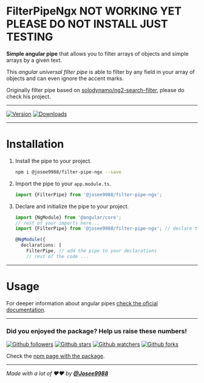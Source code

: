 # FilterPipeNgx **NOT WORKING YET** PLEASE DO NOT INSTALL JUST TESTING

**Simple angular pipe** that allows you to filter arrays of objects and simple arrays by a given text.

This *angular universal filter pipe* is able to filter by any field in your array of objects and can even ignore the accent marks. 

Originally filter pipe based on [solodynamo/ng2-search-filter](https://github.com/solodynamo/ng2-search-filter), please do check his project.

---


[![Version](https://badge.fury.io/js/%40josee9988%2Ffilter-pipe-ngx.svg)](https://www.npmjs.com/package/@josee9988/filter-pipe-ngx)
[![Downloads](https://img.shields.io/npm/dt/@josee9988/filter-pipe-ngx.svg)](https://www.npmjs.com/package/@josee9988/filter-pipe-ngx)

---

# Installation

1. Install the pipe to your project.
    
    ```bash
    npm i @josee9988/filter-pipe-ngx --save
   ```

2. Import the pipe to your `app.module.ts`.

    ```typescript
    import {FilterPipe} from '@josee9988/filter-pipe-ngx';
    ```

3. Declare and initialize the pipe to your project.

    ```typescript
    import {NgModule} from '@angular/core';
    // rest of your imports here...
    import {FilterPipe} from '@josee9988/filter-pipe-ngx'; // declare the pipe
    
    @NgModule({
      declarations: [
        FilterPipe, // add the pipe to your declarations
        // rest of the code ...
    ```
   
---

# Usage

For deeper information about angular pipes [check the oficial documentation](https://angular.io/guide/pipes).

---

### Did you enjoyed the package? Help us raise these numbers!

[![Github followers](https://img.shields.io/github/followers/Josee9988.svg?style=social)](#did-you-enjoyed-the-package-help-us-raise-these-numbers-up--)
[![Github stars](https://img.shields.io/github/stars/Josee9988/Filter-Pipe-ngx.svg?style=social)](#did-you-enjoyed-the-package-help-us-raise-these-numbers-up--)
[![Github watchers](https://img.shields.io/github/watchers/Josee9988/Filter-Pipe-ngx.svg?style=social)](#did-you-enjoyed-the-package-help-us-raise-these-numbers-up--)
[![Github forks](https://img.shields.io/github/forks/Josee9988/Filter-Pipe-ngx.svg?style=social)](#did-you-enjoyed-the-package-help-us-raise-these-numbers-up--)

Check the [npm page with the package](https://www.npmjs.com/package/@josee9988/filter-pipe-ngx).

---

_Made with a lot of ❤️❤️ by **[@Josee9988](https://github.com/Josee9988)**_
